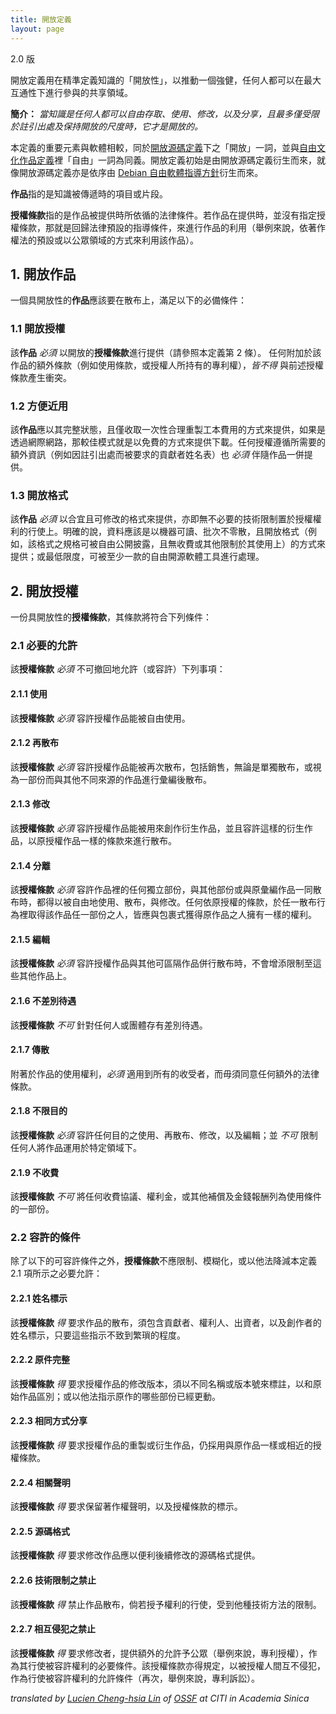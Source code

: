 ```yaml
---
title: 開放定義
layout: page
---
```


2.0 版

開放定義用在精準定義知識的「開放性」，以推動一個強健，任何人都可以在最大互通性下進行參與的共享領域。

**簡介：** *當知識是任何人都可以自由存取、使用、修改，以及分享，且最多僅受限於註引出處及保持開放的尺度時，它才是開放的。*

本定義的重要元素與軟體相較，同於[開放源碼定義](http://www.opensource.org/docs/osd)下之「開放」一詞，並與[自由文化作品定義](http://freedomdefined.org)裡「自由」一詞為同義。開放定義初始是由開放源碼定義衍生而來，就像開放源碼定義亦是依序由 [Debian 自由軟體指導方針](http://www.debian.org/social_contract)衍生而來。

**作品**指的是知識被傳遞時的項目或片段。

**授權條款**指的是作品被提供時所依循的法律條件。若作品在提供時，並沒有指定授權條款，那就是回歸法律預設的指導條件，來進行作品的利用（舉例來說，依著作權法的預設或以公眾領域的方式來利用該作品）。

## 1. 開放作品

一個具開放性的**作品**應該要在散布上，滿足以下的必備條件：

### 1.1 開放授權

該**作品** *必須* 以開放的**授權條款**進行提供（請參照本定義第 2 條）。
任何附加於該作品的額外條款（例如使用條款，或授權人所持有的專利權），*皆不得* 與前述授權條款產生衝突。

### 1.2 方便近用

該**作品**應以其完整狀態，且僅收取一次性合理重製工本費用的方式來提供，如果是透過網際網路，那較佳模式就是以免費的方式來提供下載。任何授權遵循所需要的額外資訊（例如因註引出處而被要求的貢獻者姓名表）也 *必須* 伴隨作品一併提供。

### 1.3 開放格式

該**作品** *必須* 以合宜且可修改的格式來提供，亦即無不必要的技術限制置於授權權利的行使上。明確的說，資料應該是以機器可讀、批次不零散，且開放格式（例如，該格式之規格可被自由公開披露，且無收費或其他限制於其使用上）的方式來提供；或最低限度，可被至少一款的自由開源軟體工具進行處理。

## 2. 開放授權

一份具開放性的**授權條款**，其條款將符合下列條件：

### 2.1 必要的允許

該**授權條款** *必須* 不可撤回地允許（或容許）下列事項：

#### 2.1.1 使用

該**授權條款** *必須* 容許授權作品能被自由使用。

#### 2.1.2 再散布

該**授權條款** *必須* 容許授權作品能被再次散布，包括銷售，無論是單獨散布，或視為一部份而與其他不同來源的作品進行彙編後散布。

#### 2.1.3 修改

該**授權條款** *必須* 容許授權作品能被用來創作衍生作品，並且容許這樣的衍生作品，以原授權作品一樣的條款來進行散布。

#### 2.1.4 分離

該**授權條款** *必須* 容許作品裡的任何獨立部份，與其他部份或與原彙編作品一同散布時，都得以被自由地使用、散布，與修改。任何依原授權的條款，於任一散布行為裡取得該作品任一部份之人，皆應與包裹式獲得原作品之人擁有一樣的權利。

#### 2.1.5 編輯

該**授權條款** *必須* 容許授權作品與其他可區隔作品併行散布時，不會增添限制至這些其他作品上。

#### 2.1.6 不差別待遇

該**授權條款** *不可* 針對任何人或團體存有差別待遇。

#### 2.1.7 傳散

附著於作品的使用權利，*必須* 適用到所有的收受者，而毋須同意任何額外的法律條款。

#### 2.1.8 不限目的

該**授權條款** *必須* 容許任何目的之使用、再散布、修改，以及編輯；並 *不可* 限制任何人將作品運用於特定領域下。

#### 2.1.9 不收費

該**授權條款** *不可* 將任何收費協議、權利金，或其他補償及金錢報酬列為使用條件的一部份。

### 2.2 容許的條件

除了以下的可容許條件之外，**授權條款**不應限制、模糊化，或以他法降減本定義 2.1 項所示之必要允許：

#### 2.2.1 姓名標示

該**授權條款** *得* 要求作品的散布，須包含貢獻者、權利人、出資者，以及創作者的姓名標示，只要這些指示不致到繁瑣的程度。

#### 2.2.2 原件完整

該**授權條款** *得* 要求授權作品的修改版本，須以不同名稱或版本號來標註，以和原始作品區別；或以他法指示原作的哪些部份已經更動。

#### 2.2.3 相同方式分享

該**授權條款** *得* 要求授權作品的重製或衍生作品，仍採用與原作品一樣或相近的授權條款。

#### 2.2.4 相關聲明

該**授權條款** *得* 要求保留著作權聲明，以及授權條款的標示。

#### 2.2.5 源碼格式

該**授權條款** *得* 要求修改作品應以便利後續修改的源碼格式提供。

#### 2.2.6 技術限制之禁止

該**授權條款** *得* 禁止作品散布，倘若授予權利的行使，受到他種技術方法的限制。

#### 2.2.7 相互侵犯之禁止

該**授權條款** *得* 要求修改者，提供額外的允許予公眾（舉例來說，專利授權），作為其行使被容許權利的必要條件。該授權條款亦得規定，以被授權人間互不侵犯，作為行使被容許權利的允許條件（再次，舉例來說，專利訴訟）。

*translated by [Lucien Cheng-hsia Lin](https://www.linkedin.com/in/lucienchlin) of [OSSF](http://www.openfoundry.org/en/about) at CITI in Academia Sinica*